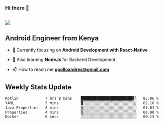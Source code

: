 ### Hi there 👋
<h2 align="left"><img src="https://readme-typing-svg.herokuapp.com?color=000000&lines=I'm+Andrew+Opollo😊;Welcome+to+my+Github😜"> </h2>

## Android Engineer from Kenya


- 🌱 Currently focusing on **Android Development with React-Native**

- 🔭 Also learning **NodeJs** for Backend Development

- 📫 How to reach me **opolloandres@gmail.com**


## Weekly Stats Update
<!--START_SECTION:waka-->

```txt
Kotlin            7 hrs 8 mins    ███████████████████████▓░   95.06 %
YAML              9 mins          ▓░░░░░░░░░░░░░░░░░░░░░░░░   02.10 %
Java Properties   8 mins          ▒░░░░░░░░░░░░░░░░░░░░░░░░   01.81 %
Properties        4 mins          ▒░░░░░░░░░░░░░░░░░░░░░░░░   00.90 %
Docker            0 secs          ░░░░░░░░░░░░░░░░░░░░░░░░░   00.13 %
```

<!--END_SECTION:waka-->



